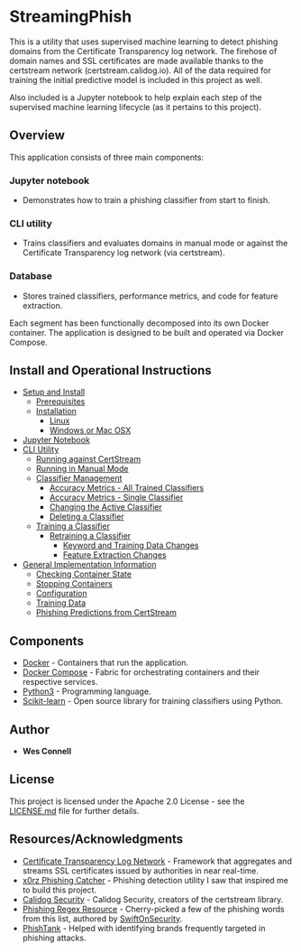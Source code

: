 # StreamingPhish

This is a utility that uses supervised machine learning to detect phishing domains from the Certificate Transparency log network. The firehose of domain names and SSL certificates are made available thanks to the certstream network (certstream.calidog.io). All of the data required for training the initial predictive model is included in this project as well.

Also included is a Jupyter notebook to help explain each step of the supervised machine learning lifecycle (as it pertains to this project).

## Overview

This application consists of three main components:

### Jupyter notebook
  - Demonstrates how to train a phishing classifier from start to finish.
  
### CLI utility
  - Trains classifiers and evaluates domains in manual mode or against the Certificate Transparency log network (via certstream).
  
### Database
  - Stores trained classifiers, performance metrics, and code for feature extraction.

Each segment has been functionally decomposed into its own Docker container. The application is designed to be built and operated via Docker Compose.

## Install and Operational Instructions

- [Setup and Install](https://github.com/wesleyraptor/streamingphish/wiki/Setup-and-Install)
  - [Prerequisites](https://github.com/wesleyraptor/streamingphish/wiki/Setup-and-Install#prerequisites)
  - [Installation](https://github.com/wesleyraptor/streamingphish/wiki/Setup-and-Install#installation)
    - [Linux](https://github.com/wesleyraptor/streamingphish/wiki/Setup-and-Install#linux)
    - [Windows or Mac OSX](https://github.com/wesleyraptor/streamingphish/wiki/Setup-and-Install#windows-or-mac-osx)
- [Jupyter Notebook](https://github.com/wesleyraptor/streamingphish/wiki/Jupyter-Notebook)
- [CLI Utility](https://github.com/wesleyraptor/streamingphish/wiki/CLI-Utility)
  - [Running against CertStream](https://github.com/wesleyraptor/streamingphish/wiki/CLI-Utility#running-against-certstream)
  - [Running in Manual Mode](https://github.com/wesleyraptor/streamingphish/wiki/CLI-Utility#running-in-manual-mode)
  - [Classifier Management](https://github.com/wesleyraptor/streamingphish/wiki/CLI-Utility#classifier-management)
    - [Accuracy Metrics - All Trained Classifiers](https://github.com/wesleyraptor/streamingphish/wiki/CLI-Utility#accuracy-metrics---all-trained-classifiers)
    - [Accuracy Metrics - Single Classifier](https://github.com/wesleyraptor/streamingphish/wiki/CLI-Utility#accuracy-metrics---single-classifier)
    - [Changing the Active Classifier](https://github.com/wesleyraptor/streamingphish/wiki/CLI-Utility#changing-the-active-classifier)
    - [Deleting a Classifier](https://github.com/wesleyraptor/streamingphish/wiki/CLI-Utility#deleting-a-classifier)
  - [Training a Classifier](https://github.com/wesleyraptor/streamingphish/wiki/CLI-Utility#training-a-classifier)
    - [Retraining a Classifier](https://github.com/wesleyraptor/streamingphish/wiki/CLI-Utility#retraining-a-classifier)
      - [Keyword and Training Data Changes](https://github.com/wesleyraptor/streamingphish/wiki/CLI-Utility#keyword-and-training-data-changes)
      - [Feature Extraction Changes](https://github.com/wesleyraptor/streamingphish/wiki/CLI-Utility#feature-extraction-changes)
- [General Implementation Information](https://github.com/wesleyraptor/streamingphish/wiki/Home/#general-implementation-information)
  - [Checking Container State](https://github.com/wesleyraptor/streamingphish/wiki/Home/#checking-container-state)
  - [Stopping Containers](https://github.com/wesleyraptor/streamingphish/wiki/Home/#stopping-containers)
  - [Configuration](https://github.com/wesleyraptor/streamingphish/wiki/Home/#configuration)
  - [Training Data](https://github.com/wesleyraptor/streamingphish/wiki/Home/#training-data)
  - [Phishing Predictions from CertStream](https://github.com/wesleyraptor/streamingphish/wiki/Home/#phishing-predictions-from-certstream)


## Components

* [Docker](https://docs.docker.com/install/) - Containers that run the application.
* [Docker Compose](https://docs.docker.com/compose/install/) - Fabric for orchestrating containers and their respective services.
* [Python3](https://www.python.org/downloads/) - Programming language.
* [Scikit-learn](http://scikit-learn.org/stable/) - Open source library for training classifiers using Python. 

## Author

* **Wes Connell**

## License

This project is licensed under the Apache 2.0 License - see the [LICENSE.md](LICENSE.md) file for further details.

## Resources/Acknowledgments

* [Certificate Transparency Log Network](https://www.certificate-transparency.org/what-is-ct) - Framework that aggregates and streams SSL certificates issued by authorities in near real-time.
* [x0rz Phishing Catcher](https://github.com/x0rz/phishing_catcher/) - Phishing detection utility I saw that inspired me to build this project.
* [Calidog Security](https://github.com/CaliDog/certstream-python) - Calidog Security, creators of the certstream library.
* [Phishing Regex Resource](https://github.com/SwiftOnSecurity/PhishingRegex/blob/master/PhishingRegex.txt) - Cherry-picked a few of the phishing words from this list, authored by [SwiftOnSecurity](https://twitter.com/SwiftOnSecurity).
* [PhishTank](https://www.phishtank.com/) - Helped with identifying brands frequently targeted in phishing attacks.
